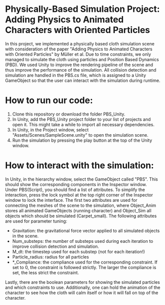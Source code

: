 
# Physically-Based Simulation Project: Adding Physics to Animated Characters with Oriented Particles
In this project, we implemented a physically based cloth simulation scene with consideration of the paper "Adding Physics to Animated Characters with Oriented Particles" by Müller et al.
Due to time constraints, we only managed to simulate the cloth using particles and Position Based Dynamics (PBD). We used Unity to improve the rendering pipeline of the scene and thus improve the performance of the simulation. All collision detection and simulation are handled in the PBS.cs file, which is assigned to a Unity GameObject so that the user can interact with the simulation during runtime.

# How to run our code:
1. Clone this repository or download the folder PBS_Unity.
2. In Unity, add the PBS_Unity project folder to your list of projects and open it. This might take a while to import all necessary dependencies.
3. In Unity, in the Project window, select "Assets/Scenes/SampleScene.unity" to open the simulation scene.
4. Run the simulation by pressing the play button at the top of the Unity window.

# How to interact with the simulation:
In Unity, in the hierarchy window, select the GameObject called "PBS". This should show the corresponding components in the Inspector window. Under PBS(Script), you should find a list of attributes. To simplify the interaction, press the lock symbol at the top right corner of the Inspector window to lock the interface.
The first two attributes are used for connecting the meshes of the scene to the simulation, where Object_Anim stores all animated GameObjects (running character) and Object_Sim all objects which should be simulated (Carpet_small).
The following attributes are used for parameter tuning:
- Gravitation: the gravitational force vector applied to all simulated objects in the scene.
- Num_substeps: the number of substeps used during each iteration to improve collision detection and simulation.
- M_dt: the timestep used for each substep (not for each iteration!)
- Particle_radius: radius for all particles
- *_Compliance: the compliance used for the corresponding constraint. If set to 0, the constraint is followed strictly. The larger the compliance is set, the less strict the constraint.

Lastly, there are the boolean parameters for showing the simulated particles and which constraints to use. Additionally, one can hold the animation of the character to see how the cloth will calm itself or how it will fall on top of the character.

